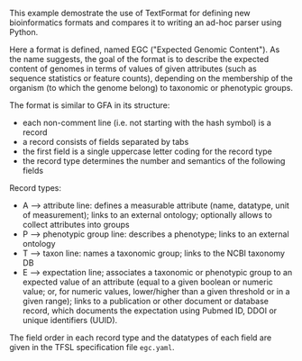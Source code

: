 This example demostrate the use of TextFormat for defining new bioinformatics
formats and compares it to writing an ad-hoc parser using Python.

Here a format is defined, named EGC ("Expected Genomic Content"). As the name
suggests, the goal of the format is to describe the expected content of genomes
in terms of values of given attributes (such as sequence statistics or feature
counts), depending on the membership of the organism (to which the genome
belong) to taxonomic or phenotypic groups.

The format is similar to GFA in its structure:
- each non-comment line (i.e. not starting with the hash symbol) is a record
- a record consists of fields separated by tabs
- the first field is a single uppercase letter coding for the record type
- the record type determines the number and semantics of the following fields

Record types:
- A --> attribute line: defines a measurable attribute (name, datatype,
        unit of measurement); links to an external ontology; optionally
        allows to collect attributes into groups
- P --> phenotypic group line: describes a phenotype; links to an external
        ontology
- T --> taxon line: names a taxonomic group; links to the NCBI taxonomy DB
- E --> expectation line; associates a taxonomic or phenotypic group to
        an expected value of an attribute (equal to a given boolean or
        numeric value; or, for numeric values, lower/higher than a
        given threshold or in a given range); links to a publication
        or other document or database record, which documents the expectation
        using Pubmed ID, DDOI or unique identifiers (UUID).

The field order in each record type and the datatypes of each field are given
in the TFSL specification file `egc.yaml`.
